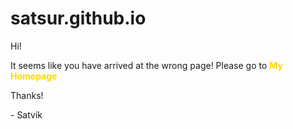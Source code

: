 # satsur.github.io
<html>
  <style>
    #correctLink {
      font-weight: bold;
      text-decoration: none;
    }
    #correctLink:link {
    color: gold;
    text-decoration: none;
    }
    #correctLink:visited {
    color: purple;
    text-decoration: none;
    }
    #correctLink: hover {
    color: blue;
    text-decoration: underline;
    }
    #correctLink: active {
    color: red;
    text-decoration: underline;
    }
  </style>
  <body>
    <p>Hi!</p>
    <p>It seems like you have arrived at the wrong page!  Please go to <a id="correctLink" href="https://satsur.github.io/Satsur" target="_blank">My Homepage</a></p>
    <p>Thanks!</p>
    <p> - Satvik</p>
  </body>
</html>

  
